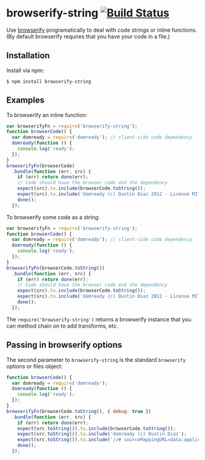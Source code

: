 # browserify-string [![Build Status](https://travis-ci.org/eugeneware/browserify-string.svg?branch=master)](https://travis-ci.org/eugeneware/browserify-string)

Use [browserify](https://github.com/substack/node-browserify) programatically to deal with code strings or inline functions.
(By default browserify requires that you have your code in a file.)

## Installation

Install via npm:

```
$ npm install browserify-string
```

## Examples

To browserify an inline function:

``` js
var browserifyFn = require('browserify-string');
function browserCode() {
  var domready = require('domready'); // client-side code dependency
  domready(function () {
    console.log('ready');
  });
}
browserifyFn(browserCode)
  .bundle(function (err, src) {
    if (err) return done(err);
    // Code should have the browser code and the dependency
    expect(src).to.include(browserCode.toString());
    expect(src).to.include('domready (c) Dustin Diaz 2012 - License MIT');
    done();
  });
```
To browserify some code as a string:

``` js
var browserifyFn = require('browserify-string');
function browserCode() {
  var domready = require('domready'); // client-side code dependency
  domready(function () {
    console.log('ready');
  });
}
browserifyFn(browserCode.toString())
  .bundle(function (err, src) {
    if (err) return done(err);
    // Code should have the browser code and the dependency
    expect(src).to.include(browserCode.toString());
    expect(src).to.include('domready (c) Dustin Diaz 2012 - License MIT');
    done();
  });
```

The `require('browserify-string')` returns a browserify instance that you can
method chain on to add transforms, etc.

## Passing in browserify options

The second parameter to `browserify-string` is the standard `browserify` options
or files object:

``` js
function browserCode() {
  var domready = require('domready');
  domready(function () {
    console.log('ready');
  });
}
browserifyFn(browserCode.toString(), { debug: true })
  .bundle(function (err, src) {
    if (err) return done(err);
    expect(src.toString()).to.include(browserCode.toString());
    expect(src.toString()).to.include('domready (c) Dustin Diaz');
    expect(src.toString()).to.include('//# sourceMappingURL=data:application/json;base64');
    done();
  });
```
